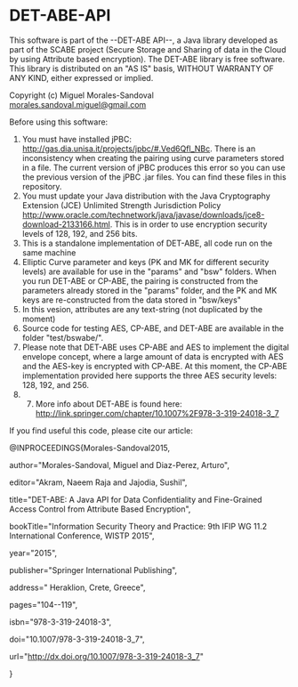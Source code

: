 # DET-ABE-API

 This software is part of the --DET-ABE API--, a Java library developed as part of the SCABE project (Secure Storage and Sharing 
 of data in the Cloud by using  Attribute based encryption).
 The DET-ABE library is free software. This library is distributed on an "AS IS" basis, WITHOUT WARRANTY OF ANY KIND, either expressed or implied.
 
 Copyright (c) Miguel Morales-Sandoval 
 morales.sandoval.miguel@gmail.com


Before using this software:

1. You must have installed jPBC: http://gas.dia.unisa.it/projects/jpbc/#.Ved6Qfl_NBc.
There is an inconsistency when creating the pairing using curve parameters stored in a file. The current version of jPBC produces this error so you can use the previous version of the jPBC .jar files.  You can find these files in this repository.
2. You must update your Java distribution with the Java Cryptography Extension (JCE) Unlimited Strength Jurisdiction Policy
http://www.oracle.com/technetwork/java/javase/downloads/jce8-download-2133166.html. This is in order to use encryption security levels of 128, 192, and 256 bits. 
3. This is a standalone implementation of DET-ABE, all code run on the same machine
4. Elliptic Curve parameter and keys (PK and MK for different security levels) are available for use in the "params" and "bsw" folders. When you run DET-ABE or CP-ABE, the pairing is constructed from the parameters already stored in the "params" folder, and the PK and MK keys are re-constructed from the data stored in "bsw/keys"
5. In this vesion, attributes are any text-string (not duplicated by the moment)
6. Source code for testing AES, CP-ABE, and DET-ABE are available in the folder "test/bswabe/".
7. Please note that DET-ABE uses CP-ABE and AES to implement the digital envelope concept, where a large amount of data is encrypted with AES and the AES-key is encrypted with CP-ABE. At this moment, the CP-ABE implementation provided here supports the three AES security levels: 128, 192, and 256.
8. 7. More info about DET-ABE is found here: 
http://link.springer.com/chapter/10.1007%2F978-3-319-24018-3_7


If you find useful this code, please cite our article:

@INPROCEEDINGS{Morales-Sandoval2015,

author="Morales-Sandoval, Miguel and Diaz-Perez, Arturo",

editor="Akram, Naeem Raja and Jajodia, Sushil",

title="DET-ABE: A Java API for Data Confidentiality and Fine-Grained Access Control from Attribute Based Encryption",

bookTitle="Information Security Theory and Practice: 9th IFIP WG 11.2 International Conference, WISTP 2015",

year="2015",

publisher="Springer International Publishing",

address=" Heraklion, Crete, Greece",

pages="104--119",

isbn="978-3-319-24018-3",

doi="10.1007/978-3-319-24018-3_7",

url="http://dx.doi.org/10.1007/978-3-319-24018-3_7"

}



